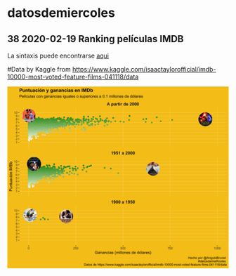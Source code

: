 # datosdemiercoles
 ##  38	2020-02-19	Ranking películas IMDB
 La sintaxis puede encontrarse [aqui](https://github.com/AnguloB/datosdemiercoles/blob/master/Ranking%20peliculas%20IMDB/RankingIMBD.R)

#Data by Kaggle from https://www.kaggle.com/isaactaylorofficial/imdb-10000-most-voted-feature-films-041118/data

![Week38200220](https://github.com/AnguloB/datosdemiercoles/blob/master/Ranking%20peliculas%20IMDB/IMBD_esp.png)

 
